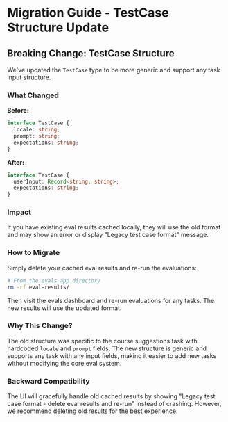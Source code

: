 # Migration Guide - TestCase Structure Update

## Breaking Change: TestCase Structure

We've updated the `TestCase` type to be more generic and support any task input structure.

### What Changed

**Before:**

```typescript
interface TestCase {
  locale: string;
  prompt: string;
  expectations: string;
}
```

**After:**

```typescript
interface TestCase {
  userInput: Record<string, string>;
  expectations: string;
}
```

### Impact

If you have existing eval results cached locally, they will use the old format and may show an error or display "Legacy test case format" message.

### How to Migrate

Simply delete your cached eval results and re-run the evaluations:

```bash
# From the evals app directory
rm -rf eval-results/
```

Then visit the evals dashboard and re-run evaluations for any tasks. The new results will use the updated format.

### Why This Change?

The old structure was specific to the course suggestions task with hardcoded `locale` and `prompt` fields. The new structure is generic and supports any task with any input fields, making it easier to add new tasks without modifying the core eval system.

### Backward Compatibility

The UI will gracefully handle old cached results by showing "Legacy test case format - delete eval results and re-run" instead of crashing. However, we recommend deleting old results for the best experience.
